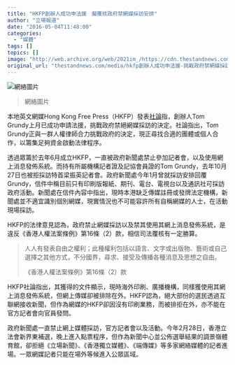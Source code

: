```yaml
---
title: "HKFP創辦人成功申法援　擬覆核政府禁網媒採訪安排"
author: "立場報道"
date: "2016-05-04T11:48:00"
categories:
  - "媒體"
tags: []
topics: []
image: "http://web.archive.org/web/2021im_/https://cdn.thestandnews.com/media/photos/cache/hkfp-tom-01_HUPR2_1200x0.png"
original_url: "thestandnews.com/media/hkfp創辦人成功申法援-挑戰政府禁網媒採訪安排"
---
```

![網絡圖片](http://web.archive.org/web/2021im_/https://cdn.thestandnews.com/media/photos/cache/hkfp-tom-01_HUPR2_1200x0.png)

> 網絡圖片

本地英文網媒Hong Kong Free Press（HKFP）發表[社論](http://web.archive.org/web/20210628223435/https://www.hongkongfp.com/2016/05/04/hkfp-hkfp-offered-legal-aid-bring-judicial-review-govt-access-press-conferences/)指，創辦人Tom Grundy上月已成功申請法援，挑戰政府禁絕網媒採訪的決定。社論指出，Tom Grundy正與一群人權律師合力挑戰政府的決定，現正尋找合適的團體或個人合作，以籌集足夠資金啟動法律程序。

透過眾籌於去年6月成立HKFP，一直被政府新聞處禁止參加記者會，以及使用網上消息發佈系統。而持有所屬機構記者證及記協會員證的Tom Grundy，去年10月27日也被拒採訪特首梁振英記者會。政府新聞處今年1月曾就採訪安排回覆Grundy，信件中稱目前只有印刷版報紙、期刊、電台、電視台以及通訊社可採訪政府活動。新聞處在信件內容中指出，現時本港缺乏傳媒註冊或發牌法定機構，新聞處並不適宜識別個別網媒，現實情況也不可能容許所有自稱網媒的人士，在活動現場採訪。

HKFP的法律意見認為，政府禁止網媒採訪以及禁其使用其網上消息發佈系統，是違反《香港人權法案條例》第16條（2）款，相信司法覆核有一定勝算。

> 人人有發表自由之權利；此種權利包括以語言、文字或出版物、藝術或自己選擇之其他方式，不分國界，尋求、接受及傳播各種消息及思想之自由。
> 
> 《香港人權法案條例》第16條（2）款

HKFP社論指出，其獲得的文件顯示，現時海外印刷、廣播機構，同樣獲使用其網上消息發佈系統，但網上傳媒卻被排除在外。HKFP認為，絕大部份的選民透過互聯網接收新聞，但作為網媒的HKFP卻因沒有印刷業務，而被排拒在外，亦不能在官方記者會向官員發問。

政府新聞處一直禁止網上媒體採訪，官方記者會以及活動。今年2月28日，香港立法會新界東補選，晚上進入點票程序，但作為新聞中心並公佈選舉結果的調景嶺體育館，卻拒絕《立場新聞》、《香港獨立媒體》、《端傳媒》等多家網絡媒體的記者進場。一眾網媒記者只能在場外等候進入公眾區域。